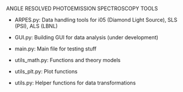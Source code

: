 ANGLE RESOLVED PHOTOEMISSION SPECTROSCOPY TOOLS

- ARPES.py:       Data handling tools for i05 (Diamond Light Source), SLS (PSI), ALS (LBNL)

- GUI.py:         Building GUI for data analysis (under development)

- main.py:        Main file for testing stuff

- utils_math.py:  Functions and theory models

- utils_plt.py:   Plot functions

- utils.py:       Helper functions for data transformations
